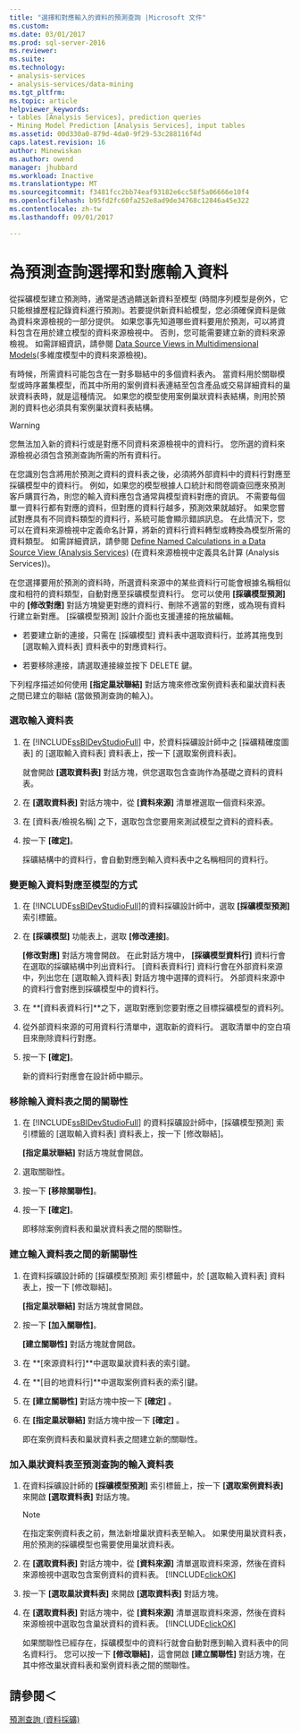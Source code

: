 ```yaml
---
title: "選擇和對應輸入的資料的預測查詢 |Microsoft 文件"
ms.custom: 
ms.date: 03/01/2017
ms.prod: sql-server-2016
ms.reviewer: 
ms.suite: 
ms.technology:
- analysis-services
- analysis-services/data-mining
ms.tgt_pltfrm: 
ms.topic: article
helpviewer_keywords:
- tables [Analysis Services], prediction queries
- Mining Model Prediction [Analysis Services], input tables
ms.assetid: 00d330a0-879d-4da0-9f29-53c288116f4d
caps.latest.revision: 16
author: Minewiskan
ms.author: owend
manager: jhubbard
ms.workload: Inactive
ms.translationtype: MT
ms.sourcegitcommit: f3481fcc2bb74eaf93182e6cc58f5a06666e10f4
ms.openlocfilehash: b95fd2fc60fa252e8ad9de34768c12846a45e322
ms.contentlocale: zh-tw
ms.lasthandoff: 09/01/2017

---
```

# <a name="choose-and-map-input-data-for-a-prediction-query"></a>為預測查詢選擇和對應輸入資料
  從採礦模型建立預測時，通常是透過饋送新資料至模型  (時間序列模型是例外，它只能根據歷程記錄資料進行預測)。若要提供新資料給模型，您必須確保資料是做為資料來源檢視的一部分提供。 如果您事先知道哪些資料要用於預測，可以將資料包含在用於建立模型的資料來源檢視中。 否則，您可能需要建立新的資料來源檢視。 如需詳細資訊，請參閱 [Data Source Views in Multidimensional Models](../../analysis-services/multidimensional-models/data-source-views-in-multidimensional-models.md)(多維度模型中的資料來源檢視)。  
  
 有時候，所需資料可能包含在一對多聯結中的多個資料表內。 當資料用於關聯模型或時序叢集模型，而其中所用的案例資料表連結至包含產品或交易詳細資料的巢狀資料表時，就是這種情況。 如果您的模型使用案例巢狀資料表結構，則用於預測的資料也必須具有案例巢狀資料表結構。  
  
> [!WARNING]  
>  您無法加入新的資料行或是對應不同資料來源檢視中的資料行。 您所選的資料來源檢視必須包含預測查詢所需的所有資料行。  
  
 在您識別包含將用於預測之資料的資料表之後，必須將外部資料中的資料行對應至採礦模型中的資料行。 例如，如果您的模型根據人口統計和問卷調查回應來預測客戶購買行為，則您的輸入資料應包含通常與模型資料對應的資訊。 不需要每個單一資料行都有對應的資料，但對應的資料行越多，預測效果就越好。 如果您嘗試對應具有不同資料類型的資料行，系統可能會顯示錯誤訊息。 在此情況下，您可以在資料來源檢視中定義命名計算，將新的資料行資料轉型或轉換為模型所需的資料類型。 如需詳細資訊，請參閱 [Define Named Calculations in a Data Source View &#40;Analysis Services&#41;](../../analysis-services/multidimensional-models/define-named-calculations-in-a-data-source-view-analysis-services.md) (在資料來源檢視中定義具名計算 (Analysis Services))。  
  
 在您選擇要用於預測的資料時，所選資料來源中的某些資料行可能會根據名稱相似度和相符的資料類型，自動對應至採礦模型資料行。 您可以使用 **[採礦模型預測]** 中的 **[修改對應]** 對話方塊變更對應的資料行、刪除不適當的對應，或為現有資料行建立新對應。 [採礦模型預測] 設計介面也支援連接的拖放編輯。  
  
-   若要建立新的連接，只需在 [採礦模型] 資料表中選取資料行，並將其拖曳到 [選取輸入資料表] 資料表中的對應資料行。  
  
-   若要移除連接，請選取連接線並按下 DELETE 鍵。  
  
 下列程序描述如何使用 **[指定巢狀聯結]** 對話方塊來修改案例資料表和巢狀資料表之間已建立的聯結 (當做預測查詢的輸入)。  
  
### <a name="select-an-input-table"></a>選取輸入資料表  
  
1.  在 [!INCLUDE[ssBIDevStudioFull](../../includes/ssbidevstudiofull-md.md)] 中，於資料採礦設計師中之 [採礦精確度圖表] 的 [選取輸入資料表] 資料表上，按一下 [選取案例資料表]。  
  
     就會開啟 **[選取資料表]** 對話方塊，供您選取包含查詢作為基礎之資料的資料表。  
  
2.  在 **[選取資料表]** 對話方塊中，從 **[資料來源]** 清單裡選取一個資料來源。  
  
3.  在 [資料表/檢視名稱] 之下，選取包含您要用來測試模型之資料的資料表。  
  
4.  按一下 **[確定]**。  
  
     採礦結構中的資料行，會自動對應到輸入資料表中之名稱相同的資料行。  
  
### <a name="change-the-way-that-input-data-is-mapped-to-the-model"></a>變更輸入資料對應至模型的方式  
  
1.  在 [!INCLUDE[ssBIDevStudioFull](../../includes/ssbidevstudiofull-md.md)]的資料採礦設計師中，選取 **[採礦模型預測]** 索引標籤。  
  
2.  在 **[採礦模型]** 功能表上，選取 **[修改連接]**。  
  
     **[修改對應]** 對話方塊會開啟。 在此對話方塊中， **[採礦模型資料行]** 資料行會在選取的採礦結構中列出資料行。 [資料表資料行] 資料行會在外部資料來源中，列出您在 [選取輸入資料表] 對話方塊中選擇的資料行。 外部資料來源中的資料行會對應到採礦模型中的資料行。  
  
3.  在 **[資料表資料行]**之下，選取對應到您要對應之目標採礦模型的資料列。  
  
4.  從外部資料來源的可用資料行清單中，選取新的資料行。 選取清單中的空白項目來刪除資料行對應。  
  
5.  按一下 **[確定]**。  
  
     新的資料行對應會在設計師中顯示。  
  
### <a name="remove-a-relationship-between-input-tables"></a>移除輸入資料表之間的關聯性  
  
1.  在 [!INCLUDE[ssBIDevStudioFull](../../includes/ssbidevstudiofull-md.md)] 的資料採礦設計師中，[採礦模型預測] 索引標籤的 [選取輸入資料表] 資料表上，按一下 [修改聯結]。  
  
     **[指定巢狀聯結]** 對話方塊就會開啟。  
  
2.  選取關聯性。  
  
3.  按一下 **[移除關聯性]**。  
  
4.  按一下 **[確定]**。  
  
     即移除案例資料表和巢狀資料表之間的關聯性。  
  
### <a name="create-a-new-relationship-between-input-tables"></a>建立輸入資料表之間的新關聯性  
  
1.  在資料採礦設計師的 [採礦模型預測] 索引標籤中，於 [選取輸入資料表] 資料表上，按一下 [修改聯結]。  
  
     **[指定巢狀聯結]** 對話方塊就會開啟。  
  
2.  按一下 **[加入關聯性]**。  
  
     **[建立關聯性]** 對話方塊就會開啟。  
  
3.  在 **[來源資料行]**中選取巢狀資料表的索引鍵。  
  
4.  在 **[目的地資料行]**中選取案例資料表的索引鍵。  
  
5.  在 **[建立關聯性]** 對話方塊中按一下 **[確定]** 。  
  
6.  在 **[指定巢狀聯結]** 對話方塊中按一下 **[確定]** 。  
  
     即在案例資料表和巢狀資料表之間建立新的關聯性。  
  
### <a name="add-a-nested-table-to-the-input-tables-of-a-prediction-query"></a>加入巢狀資料表至預測查詢的輸入資料表  
  
1.  在資料採礦設計師的 **[採礦模型預測]** 索引標籤上，按一下 **[選取案例資料表]** 來開啟 **[選取資料表]** 對話方塊。  
  
    > [!NOTE]  
    >  在指定案例資料表之前，無法新增巢狀資料表至輸入。 如果使用巢狀資料表，用於預測的採礦模型也需要使用巢狀資料表。  
  
2.  在 **[選取資料表]** 對話方塊中，從 **[資料來源]** 清單選取資料來源，然後在資料來源檢視中選取包含案例資料的資料表。 [!INCLUDE[clickOK](../../includes/clickok-md.md)]  
  
3.  按一下 **[選取巢狀資料表]** 來開啟 **[選取資料表]** 對話方塊。  
  
4.  在 **[選取資料表]** 對話方塊中，從 **[資料來源]** 清單選取資料來源，然後在資料來源檢視中選取包含巢狀資料的資料表。 [!INCLUDE[clickOK](../../includes/clickok-md.md)]  
  
     如果關聯性已經存在，採礦模型中的資料行就會自動對應到輸入資料表中的同名資料行。 您可以按一下 **[修改聯結]**，這會開啟 **[建立關聯性]** 對話方塊，在其中修改巢狀資料表和案例資料表之間的關聯性。  
  
## <a name="see-also"></a>請參閱＜  
 [預測查詢 &#40;資料採礦&#41;](../../analysis-services/data-mining/prediction-queries-data-mining.md)  
  
  


